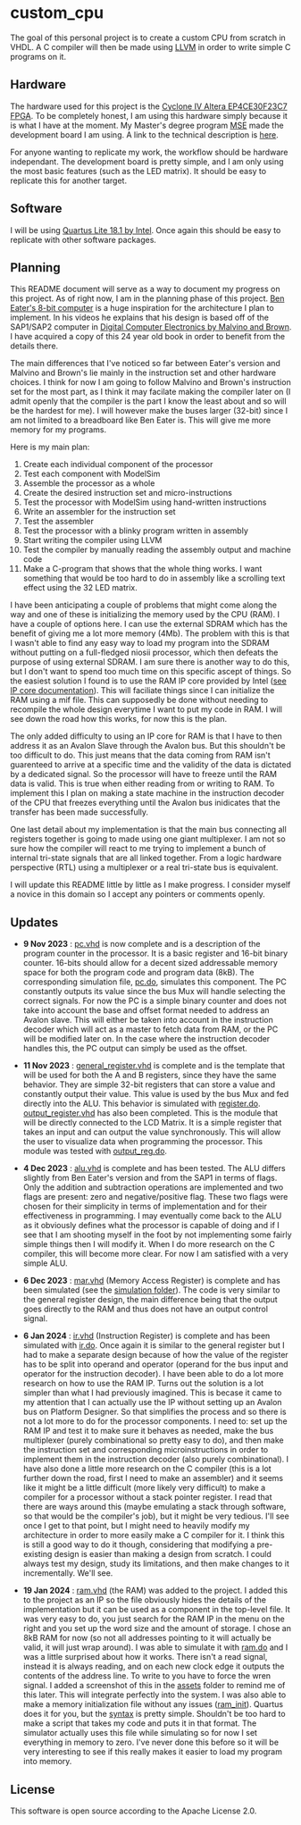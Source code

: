 # custom_cpu
The goal of this personal project is to create a custom CPU from scratch in VHDL. 
A C compiler will then be made using [LLVM](https://llvm.org/) in order to write simple C programs on it. 

## Hardware
The hardware used for this project is the [Cyclone IV Altera EP4CE30F23C7 FPGA](https://www.mouser.fr/datasheet/2/612/cyiv_53001-1299432.pdf).
To be completely honest, I am using this hardware simply because it is what I have at the moment. 
My Master's degree program [MSE](https://www.hes-so.ch/en/master/hes-so-master/programmes/engineering-mse) made the development board I am using. 
A link to the technical description is [here](https://mse-wiki.ti.bfh.ch/).

For anyone wanting to replicate my work, the workflow should be hardware independant. 
The development board is pretty simple, and I am only using the most basic features (such as the LED matrix).
It should be easy to replicate this for another target. 

## Software
I will be using [Quartus Lite 18.1 by Intel](https://www.intel.com/content/www/us/en/software-kit/665990/intel-quartus-prime-lite-edition-design-software-version-18-1-for-windows.html?). 
Once again this should be easy to replicate with other software packages. 

## Planning
This README document will serve as a way to document my progress on this project. As of right now, I am in the planning phase of this project. 
[Ben Eater's 8-bit computer](https://eater.net/8bit/) is a huge inspiration for the architecture I plan to implement.
In his videos he explains that his design is based off of the SAP1/SAP2 computer in [Digital Computer Electronics
by Malvino and Brown](https://archive.org/details/367026792DigitalComputerElectronicsAlbertPaulMalvinoAndJeraldABrownPdf1).
I have acquired a copy of this 24 year old book in order to benefit from the details there.

The main differences that I've noticed so far between Eater's version and Malvino and Brown's lie mainly in the 
instruction set and other hardware choices. I think for now I am going to follow Malvino and Brown's instruction set
for the most part, as I think it may facilate making the compiler later on (I admit openly that 
the compiler is the part I know the least about and so will be the hardest for me). I will however make the buses
larger (32-bit) since I am not limited to a breadboard like Ben Eater is. This will give me more
memory for my programs. 

Here is my main plan:

1. Create each individual component of the processor
2. Test each component with ModelSim
3. Assemble the processor as a whole
4. Create the desired instruction set and micro-instructions
5. Test the processor with ModelSim using hand-written instructions
6. Write an assembler for the instruction set
7. Test the assembler
8. Test the processor with a blinky program written in assembly
9. Start writing the compiler using LLVM
10. Test the compiler by manually reading the assembly output and machine code
11. Make a C-program that shows that the whole thing works. I want something that would be too hard to do in assembly like a scrolling text effect using the 32 LED matrix.

I have been anticipating a couple of problems that might come along the way and one of these is initializing
the memory used by the CPU (RAM). I have a couple of options here. I can use the external SDRAM which has the 
benefit of giving me a lot more memory (4Mb). The problem with this is that I wasn't able to find any 
easy way to load my program into the SDRAM without putting on a full-fledged niosii processor, which then
defeats the purpose of using external SDRAM. I am sure there is another way to do this, but I don't want to spend
too much time on this specific ascept of things. So the easiest solution I found is to use the RAM IP core provided
by Intel ([see IP core documentation](https://www.intel.com/content/www/us/en/docs/programmable/683285/18-1/core-user-guide.html)).
This will faciliate things since I can initialize the RAM using a mif file. This can supposedly be done without
needing to recompile the whole design everytime I want to put my code in RAM. I will see down the road how this works,
for now this is the plan. 

The only added difficulty to using an IP core for RAM is that I have to then address it as an Avalon Slave through
the Avalon bus. But this shouldn't be too difficult to do. This just means that the data coming from RAM isn't guarenteed
to arrive at a specific time and the validity of the data is dictated by a dedicated signal. So the processor will
have to freeze until the RAM data is valid. This is true when either reading from or writing to RAM. To implement this
I plan on making a state machine in the instruction decoder of the CPU that freezes everything until the Avalon
bus inidicates that the transfer has been made successfully. 

One last detail about my implementation is that the main bus connecting all registers together is going to made
using one giant multiplexer. I am not so sure how the compiler will react to me trying to implement a bunch of 
internal tri-state signals that are all linked together. From a logic hardware perspective (RTL) using a multiplexer or 
a real tri-state bus is equivalent. 

I will update this README little by little as I make progress. I consider myself a novice in this domain so I accept any 
pointers or comments openly. 

## Updates

* **9 Nov 2023** : [pc.vhd](/pc.vhd) is now complete and is a description of the program counter in the processor. It is a basic register and 16-bit binary counter.
16-bits should allow for a decent sized addressable memory space for both the program code and program data (8kB). The corresponding
simulation file, [pc.do](/simulation/pc.do), simulates this component. The PC constantly outputs its value since the bus Mux will 
handle selecting the correct signals. For now the PC is a simple binary counter and does not take into account the base and offset format 
needed to address an Avalon slave. This will either be taken into account in the instruction decoder which will act as a master to 
fetch data from RAM, or the PC will be modified later on. In the case where the instruction decoder handles this, the PC output can simply be used 
as the offset. 

* **11 Nov 2023** : [general_register.vhd](/general_register.vhd) is complete and is the template that will be used for both the A and B registers, since they have
the same behavior. They are simple 32-bit registers that can store a value and constantly output their value. This value is used by the bus Mux
and fed directly into the ALU. This behavior is simulated with [register.do](/simulation/register.do).
[output_register.vhd](/output_register.vhd) has also been completed. This is the module that will be directly connected to the LCD Matrix. It is a simple register
that takes an input and can output the value synchronously. This will allow the user to visualize data when programming the processor. This module
was tested with [output_reg.do](/simulation/output_reg.do).

* **4 Dec 2023** : [alu.vhd](/alu.vhd) is complete and has been tested. The ALU differs slightly from Ben Eater's version
and from the SAP1 in terms of flags. Only the addition and subtraction operations are implemented and two flags are present: zero and negative/positive flag. These two flags were chosen for their simplicity in terms of implementation and for their effectiveness
in programming. I may eventually come back to the ALU as it obviously defines what the processor is capable of doing and if I see
that I am shooting myself in the foot by not implementing some fairly simple things then I will modify it. When I do more
research on the C compiler, this will become more clear. For now I am satisfied with a very simple ALU.

* **6 Dec 2023** : [mar.vhd](/mar.vhd) (Memory Access Register) is complete and has been simulated (see the [simulation folder](/simulation)). The code is very similar to the general register design, the main difference being that the output goes directly to the RAM and thus does not have an output control signal.

* **6 Jan 2024** : [ir.vhd](/ir.vhd) (Instruction Register) is complete and has been simulated with [ir.do](/simulation/ir.do). Once again it is
similar to the general register but I had to make a separate design because of how the value of the register has to be split
into operand and operator (operand for the bus input and operator for the instruction decoder). I have been able to do a lot more research on how to use the RAM IP. Turns out the solution is a lot simpler than what I had previously imagined. This is becase it came to my attention that I can actually use the IP without setting up an Avalon bus on Platform Designer. So that simplifies the process and so there is not a lot more to do for the processor components. I need to: set up the RAM IP and test it to make sure it behaves as needed, make the bus multiplexer (purely combinational so pretty easy to do), and then make the instruction set and corresponding microinstructions in order to implement them in the instruction decoder (also purely combinational). I have also done a little more research on the C compiler (this is a lot further down the road, first I need to make an assembler) and it seems like it might be a little difficult (more likely very difficult) to make a compiler for a processor without a stack pointer register. I read that there are ways around this (maybe emulating a stack through software, so that would be the compiler's job), but it might be very tedious. I'll see once I get to that point, but I might need to heavily modify my architecture in order to more easily make a C compiler for it. I think this is still a good way to do it though, considering that modifying a pre-existing design is easier than making a design from scratch. I could always test my design, study its limitations, and then make changes to it incrementally. We'll see.

* **19 Jan 2024** : [ram.vhd](/ram.vhd) (the RAM) was added to the project. I added this to the project as an IP so the file obviously hides the details of the implementation but it can be used as a component in the top-level file. It was very easy to do, you just search for the RAM IP in the menu on the right and you set up the word size and the amount of storage. I chose an 8kB RAM for now (so not all addresses pointing to it will actually be valid, it will just wrap around). I was able to simulate it with [ram.do](/simulation/ram.do) and I was a little surprised about how it works. There isn't a read signal, instead it is always reading, and on each new clock edge it outputs the contents of the address line. To write to you have to force the wren signal. I added a screenshot of this in the [assets](/assets) folder to remind me of this later. This will integrate perfectly into the system. I was also able to make a memory initialization file without any issues ([ram_init](/ram_init.mif)). Quartus does it for you, but the [syntax](https://www.intel.com/content/www/us/en/programmable/quartushelp/17.0/reference/glossary/def_mif.htm) is pretty simple. Shouldn't be too hard to make a script that takes my code and puts it in that format. The simulator actually uses this file while simulating so for now I set everything in memory to zero. I've never done this before so it will be very interesting to see if this really makes it easier to load my program into memory. 

## License
This software is open source according to the Apache License 2.0. 

